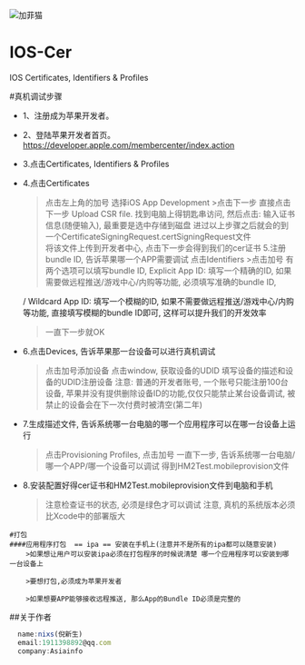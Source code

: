 ![加菲猫](http://pic.cnblogs.com/avatar/614759/20150806155546.png)

# IOS-Cer
IOS Certificates, Identifiers &amp; Profiles

#真机调试步骤
*    1、注册成为苹果开发者。
*    2、登陆苹果开发者首页。
    https://developer.apple.com/membercenter/index.action
*    3.点击Certificates, Identifiers & Profiles
*    4.点击Certificates
       >点击左上角的加号
        >选择iOS App Development >点击下一步
        >直接点击下一步
        >Upload CSR file.
        > 找到电脑上得钥匙串访问, 然后点击:
        > 输入证书信息(随便输入), 最重要是选中存储到磁盘
        >进过以上步骤之后就会的到一个CertificateSigningRequest.certSigningRequest文件        
        >将该文件上传到开发者中心, 点击下一步会得到我们的cer证书
5.注册bundle ID, 告诉苹果哪一个APP需要调试
        >点击Identifiers >点击加号
        > 有两个选项可以填写bundle ID,
        Explicit App ID: 填写一个精确的ID, 如果需要做远程推送/游戏中心/内购等功能, 必须填写准确的bundle ID,

        / Wildcard App ID: 填写一个模糊的ID, 如果不需要做远程推送/游戏中心/内购等功能, 直接填写模糊的bundle ID即可, 这样可以提升我们的开发效率

        >一直下一步就OK 
*    6.点击Devices, 告诉苹果那一台设备可以进行真机调试
        >点击加号添加设备
        >点击window, 获取设备的UDID
        >填写设备的描述和设备的UDID注册设备
        >注意: 普通的开发者账号, 一个账号只能注册100台设备, 苹果并没有提供删除设备ID的功能,仅仅只能禁止某台设备调试, 被禁止的设备会在下一次付费时被清空(第二年)

*    7.生成描述文件, 告诉系统哪一台电脑的哪一个应用程序可以在哪一台设备上运行
        >点击Provisioning Profiles, 点击加号
        >一直下一步, 告诉系统哪一台电脑/哪一个APP/哪一个设备可以调试
        >得到HM2Test.mobileprovision文件

*    8.安装配置好得cer证书和HM2Test.mobileprovision文件到电脑和手机
        >注意检查证书的状态, 必须是绿色才可以调试
        >注意, 真机的系统版本必须比Xcode中的部署版大

    #打包
    ####应用程序打包  == ipa == 安装在手机上(注意并不是所有的ipa都可以随意安装)
        >如果想让用户可以安装ipa必须在打包程序的时候说清楚 哪一个应用程序可以安装到哪一台设备上

        >要想打包,必须成为苹果开发者

        >如果想要APP能够接收远程推送, 那么App的Bundle ID必须是完整的

##关于作者

```javascript
  name:nixs(倪新生)
  email:1911398892@qq.com
  company:Asiainfo
```
